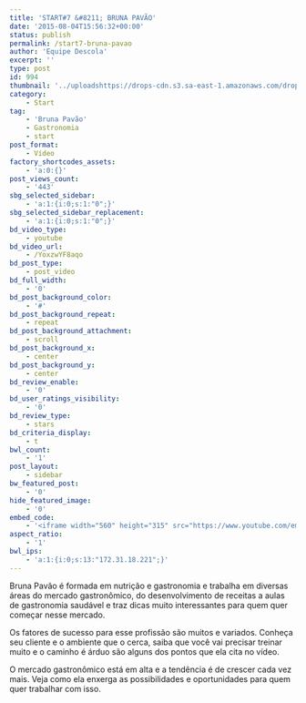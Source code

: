 ```yaml
---
title: 'START#7 &#8211; BRUNA PAVÃO'
date: '2015-08-04T15:56:32+00:00'
status: publish
permalink: /start7-bruna-pavao
author: 'Equipe Descola'
excerpt: ''
type: post
id: 994
thumbnail: '../uploadshttps://drops-cdn.s3.sa-east-1.amazonaws.com/drops-new/wp-content/uploads/2015/08/04155632/Start_Bruna-150x150.png'
category:
    - Start
tag:
    - 'Bruna Pavão'
    - Gastronomia
    - start
post_format:
    - Vídeo
factory_shortcodes_assets:
    - 'a:0:{}'
post_views_count:
    - '443'
sbg_selected_sidebar:
    - 'a:1:{i:0;s:1:"0";}'
sbg_selected_sidebar_replacement:
    - 'a:1:{i:0;s:1:"0";}'
bd_video_type:
    - youtube
bd_video_url:
    - /YoxzwYF8aqo
bd_post_type:
    - post_video
bd_full_width:
    - '0'
bd_post_background_color:
    - '#'
bd_post_background_repeat:
    - repeat
bd_post_background_attachment:
    - scroll
bd_post_background_x:
    - center
bd_post_background_y:
    - center
bd_review_enable:
    - '0'
bd_user_ratings_visibility:
    - '0'
bd_review_type:
    - stars
bd_criteria_display:
    - t
bwl_count:
    - '1'
post_layout:
    - sidebar
bw_featured_post:
    - '0'
hide_featured_image:
    - '0'
embed_code:
    - '<iframe width="560" height="315" src="https://www.youtube.com/embed/YoxzwYF8aqo" frameborder="0" allowfullscreen></iframe>'
aspect_ratio:
    - '1'
bwl_ips:
    - 'a:1:{i:0;s:13:"172.31.18.221";}'
---
```

Bruna Pavão é formada em nutrição e gastronomia e trabalha em diversas áreas do mercado gastronômico, do desenvolvimento de receitas a aulas de gastronomia saudável e traz dicas muito interessantes para quem quer começar nesse mercado.

Os fatores de sucesso para esse profissão são muitos e variados. Conheça seu cliente e o ambiente que o cerca, saiba que você vai precisar treinar muito e o caminho é árduo são alguns dos pontos que ela cita no vídeo.

O mercado gastronômico está em alta e a tendência é de crescer cada vez mais. Veja como ela enxerga as possibilidades e oportunidades para quem quer trabalhar com isso.